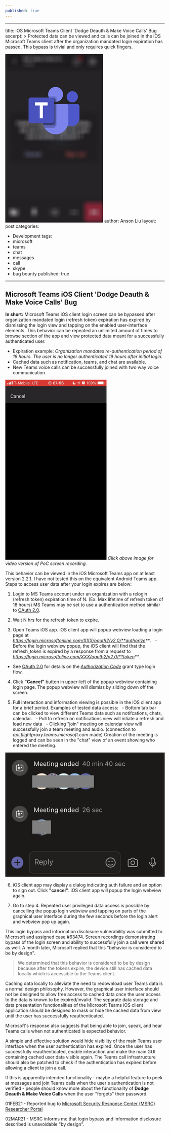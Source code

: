```yaml
---
published: true
---
```

---
title: iOS Microsoft Teams Client 'Dodge Deauth & Make Voice Calls' Bug
excerpt: >
  Protected data can be viewed and calls can be joined in the iOS Microsoft Teams client after the organization mandated login expiration has passed. This bypass is trivial and only requires quick fingers.

  ![MS Teams vulnerability title image](/wp-content/uploads/2021/03/teams_excerpt_splash.png)
author: Anson Liu
layout: post
categories:
  - Development
tags:
  - microsoft
  - teams
  - chat
  - messages
  - call
  - skype
  - bug bounty
published: true
---
## Microsoft Teams iOS Client 'Dodge Deauth & Make Voice Calls' Bug

**In short:** Microsoft Teams iOS client login screen can be bypassed after organization mandated login (refresh token) expiration has expired by dismissing the login view and tapping on the enabled user-interface elements. This behavior can be repeated an unlimited amount of times to browse section of the app and view protected data meant for a successfully authenticated user.
- Expiration example: _Organization mandates re-authentication period of 18 hours. The user is no longer authenticated 19 hours after initial login._
- Cached data such as notification, teams, and chat are available. 
- New Teams voice calls can be successfully joined with two way voice communication.

[![MS Teams iOS vulnerability proof of concept 2](/wp-content/uploads/2021/03/team_poc_2_sanitised.gif)](https://www.youtube.com/watch?v=n7rak6WZwSI&feature=youtu.be)
_Click above image for video version of PoC screen recording._

This behavior can be viewed in the iOS Microsoft Teams app on at least version 2.2.1. I have not tested this on the equivalent Android Teams app. Steps to access user data after your login expires are below:

1. Login to MS Teams account under an organization with a relogin (refresh token) expiration time of N. (Ex: Max lifetime of refresh token of 18 hours) MS Teams may be set to use a authentication method similar to [OAuth 2.0](https://www.digitalocean.com/community/tutorials/an-introduction-to-oauth-2).

2. Wait N hrs for the refresh token to expire. 

3. Open Teams iOS app. iOS client app will popup webview loading a login page at _https://login.microsoftonline.com/XXX/oauth2/v2.0/**authorize**_.
  - Before the login webview popup, the iOS client will find that the refresh_token is expired by a response from a request to _https://login.microsoftoline.com/XXX/oauth2/v2.0/**token**_.
  - See [OAuth 2.0](https://oauth.net/2/) for details on the _[Authorization Code](https://www.digitalocean.com/community/tutorials/an-introduction-to-oauth-2#grant-type-authorization-code)_ grant type login flow.

4. Click **"Cancel"** button in upper-left of the popup webview containing login page. The popup webview will dismiss by sliding down off the screen.

5. Full interaction and information viewing is possible in the iOS client app for a brief period. Examples of tested data access:
  - Bottom tab bar can be clicked to view different Teams data such as notifcations, chats, calendar.
  - Pull to refresh on notifications view will intiate a refresh and load new data
  - Clicking "join" meeting on calendar view will successfully join a team meeting and audio. (connection to _api.flightproxy.teams.microsoft.com_ made) Creation of the meeting is logged and can be seen in the "chat" view of an event showing who entered the meeting.
  
![MS Teams call chat history](/wp-content/uploads/2021/03/teams_call_history_blur.png)

6. iOS client app may display a dialog indicating auth failure and an option to sign out. Click **"cancel"**. iOS client app will popup the login webview again.

7. Go to step 4. Repeated user privileged data access is possible by cancelling the popup login webview and tapping on parts of the graphical user interface during the few seconds before the login alert and webview pop up again. 

This login bypass and information disclosure vulnerability was submitted to Microsoft and assigned case #63474. Screen recordings demonstrating bypass of the login screen and ability to successfully join a call were shared as well. 
A month later, Microsoft replied that this "behavior is considered to be by design".

> We determined that this behavior is considered to be by design because after the tokens expire, the device still has cached data locally which is accessible to the Teams client.

Caching data locally to alleviate the need to redownload user Teams data is a normal design philosophy. However, the graphical user interface should not be designed to allow free access to cached data once the user access to the data is known to be expired/invalid. The separate data storage and data presentation functionalities of the Microsoft Teams iOS client application should be designed to mask or hide the cached data from view until the user has successfully reauthenticated. 

Microsoft's response also suggests that being able to join, speak, and hear Teams calls when not authenticated is expected behavior. 

A simple and effective solution would hide visibility of the main Teams user interface when the user authentication has expired. Once the user has successfully reauthenticated, enable interaction and make the main GUI containing cached user data visible again. The Teams call infrastructure should also be patched to check if the authentication has expired before allowing a client to join a call. 

If this is apparently intended functionality - maybe a helpful feature to peek at messages and join Teams calls when the user's authentication is not verified - people should know more about the functionality of **Dodge Deauth & Make Voice Calls** when the user "forgets" their password.

01FEB21 - Reported bug to [Microsoft Security Response Center (MSRC) Researcher Portal](https://msrc.microsoft.com/) 

02MAR21 - MSRC informs me that login bypass and information disclosure described is unavoidable "by design".

